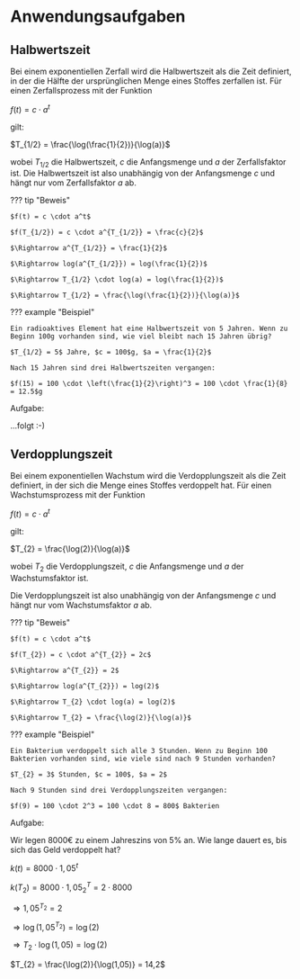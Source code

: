 # Anwendungsaufgaben

## Halbwertszeit

Bei einem exponentiellen Zerfall wird die Halbwertszeit als die Zeit definiert, in der die Hälfte der ursprünglichen Menge eines Stoffes zerfallen ist.
Für einen Zerfallsprozess mit der Funktion

$f(t) = c \cdot a^t$

gilt:

$T_{1/2} = \frac{\log(\frac{1}{2})}{\log(a)}$

wobei $T_{1/2}$ die Halbwertszeit, $c$ die Anfangsmenge und $a$ der Zerfallsfaktor ist.
Die Halbwertszeit ist also unabhängig von der Anfangsmenge $c$ und hängt nur vom Zerfallsfaktor $a$ ab.

??? tip "Beweis"

    $f(t) = c \cdot a^t$

    $f(T_{1/2}) = c \cdot a^{T_{1/2}} = \frac{c}{2}$

    $\Rightarrow a^{T_{1/2}} = \frac{1}{2}$

    $\Rightarrow log(a^{T_{1/2}}) = log(\frac{1}{2})$

    $\Rightarrow T_{1/2} \cdot log(a) = log(\frac{1}{2})$

    $\Rightarrow T_{1/2} = \frac{\log(\frac{1}{2})}{\log(a)}$

??? example "Beispiel"

    Ein radioaktives Element hat eine Halbwertszeit von 5 Jahren. Wenn zu Beginn 100g vorhanden sind, wie viel bleibt nach 15 Jahren übrig?

    $T_{1/2} = 5$ Jahre, $c = 100$g, $a = \frac{1}{2}$

    Nach 15 Jahren sind drei Halbwertszeiten vergangen:

    $f(15) = 100 \cdot \left(\frac{1}{2}\right)^3 = 100 \cdot \frac{1}{8} = 12.5$g

Aufgabe:

...folgt :-)

## Verdopplungszeit

Bei einem exponentiellen Wachstum wird die Verdopplungszeit als die Zeit definiert, in der sich die Menge
eines Stoffes verdoppelt hat. Für einen Wachstumsprozess mit der Funktion

$f(t) = c \cdot a^t$

gilt:

$T_{2} = \frac{\log(2)}{\log(a)}$

wobei $T_{2}$ die Verdopplungszeit, $c$ die Anfangsmenge und $a$ der Wachstumsfaktor ist.

Die Verdopplungszeit ist also unabhängig von der Anfangsmenge $c$ und hängt nur vom Wachstumsfaktor $a$ ab.

??? tip "Beweis"

    $f(t) = c \cdot a^t$

    $f(T_{2}) = c \cdot a^{T_{2}} = 2c$

    $\Rightarrow a^{T_{2}} = 2$

    $\Rightarrow log(a^{T_{2}}) = log(2)$

    $\Rightarrow T_{2} \cdot log(a) = log(2)$

    $\Rightarrow T_{2} = \frac{\log(2)}{\log(a)}$

??? example "Beispiel"

    Ein Bakterium verdoppelt sich alle 3 Stunden. Wenn zu Beginn 100 Bakterien vorhanden sind, wie viele sind nach 9 Stunden vorhanden?

    $T_{2} = 3$ Stunden, $c = 100$, $a = 2$

    Nach 9 Stunden sind drei Verdopplungszeiten vergangen:

    $f(9) = 100 \cdot 2^3 = 100 \cdot 8 = 800$ Bakterien

Aufgabe:

Wir legen 8000€ zu einem Jahreszins von 5% an. Wie lange dauert es, bis sich das Geld verdoppelt hat?

$k(t) = 8000 \cdot 1,05^t$

$k(T_{2}) = 8000 \cdot 1,05^T_{2} = 2 \cdot 8000$

$\Rightarrow 1,05^{T_{2}} = 2$

$\Rightarrow \log(1,05^{T_{2}}) = \log(2)$

$\Rightarrow T_{2} \cdot \log(1,05) = \log(2)$

$T_{2} = \frac{\log(2)}{\log(1,05)} = 14,2$

